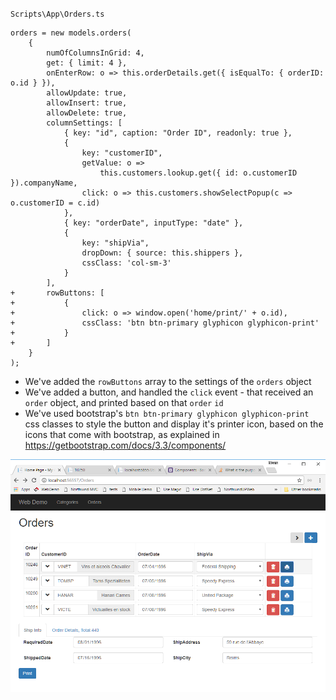 ﻿`Scripts\App\Orders.ts`
```csdiff
orders = new models.orders(
    {
        numOfColumnsInGrid: 4,
        get: { limit: 4 },
        onEnterRow: o => this.orderDetails.get({ isEqualTo: { orderID: o.id } }),
        allowUpdate: true,
        allowInsert: true,
        allowDelete: true,
        columnSettings: [
            { key: "id", caption: "Order ID", readonly: true },
            {
                key: "customerID",
                getValue: o =>
                    this.customers.lookup.get({ id: o.customerID }).companyName,
                click: o => this.customers.showSelectPopup(c => o.customerID = c.id)
            },
            { key: "orderDate", inputType: "date" },
            {
                key: "shipVia",
                dropDown: { source: this.shippers },
                cssClass: 'col-sm-3'
            }
        ],
+       rowButtons: [
+           {
+               click: o => window.open('home/print/' + o.id),
+               cssClass: 'btn btn-primary glyphicon glyphicon-print'
+           }
+       ]
    }
);
```
* We've added the `rowButtons` array to the settings of the `orders` object
* We've added a button, and handled the `click` event - that received an `order` object, and printed based on that `order` `id`
* We've used bootstrap's `btn btn-primary glyphicon glyphicon-print` css classes to style the button and display it's printer icon, based on the icons that come with bootstrap, as explained in https://getbootstrap.com/docs/3.3/components/

![2017 10 16 06H47 20](2017-10-16_06h47_20.png)